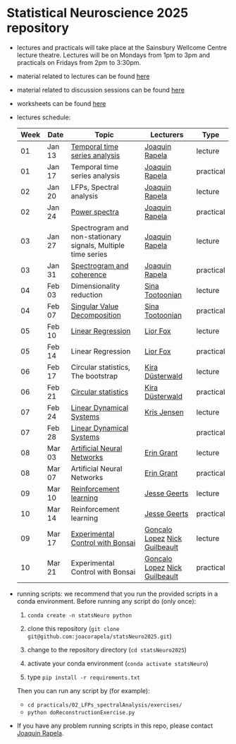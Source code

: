 # Statistical Neuroscience 2025 repository

- lectures and practicals will take place at the Sainsbury Wellcome Centre lecture theatre. Lectures will be on Mondays from 1pm to 3pm and practicals on Fridays from 2pm to 3:30pm.

- material related to lectures can be found [here](https://github.com/joacorapela/statsNeuro2025/tree/master/lectures)

- material related to discussion sessions can be found [here](https://github.com/joacorapela/statsNeuro2025/tree/master/practicals)

- worksheets can be found [here](https://github.com/joacorapela/statsNeuro2025/tree/master/worksheets)

- <a name="lecturesSchedule"></a>lectures schedule:

    | Week | Date  | Topic | Lecturers | Type |
    |------|-------|-------|-----------|------|
    | 01 | Jan 13 | [Temporal time series analysis](https://github.com/joacorapela/statNeuro2025/blob/master/lectures/01_temporalTimeSeriesAnalysis/temporalTimeSeriesAnalysis.pdf) | [Joaquin Rapela](https://www.gatsby.ucl.ac.uk/~rapela) | lecture |
    | 01 | Jan 17 | Temporal time series analysis | [Joaquin Rapela](https://www.gatsby.ucl.ac.uk/~rapela) | practical |
    | 02 | Jan 20 | LFPs, Spectral analysis | [Joaquin Rapela](https://www.gatsby.ucl.ac.uk/~rapela) | lecture |
    | 02 | Jan 24 | [Power spectra](https://github.com/joacorapela/neuroinformatics24/blob/master/practicals/02_LFPs_spectralAnalysis/spectralAnalysis.pdf) | [Joaquin Rapela](https://www.gatsby.ucl.ac.uk/~rapela) | practical |
    | 03 | Jan 27 | Spectrogram and non-stationary signals, Multiple time series | [Joaquin Rapela](https://www.gatsby.ucl.ac.uk/~rapela) | lecture |
    | 03 | Jan 31 | [Spectrogram and coherence](https://github.com/joacorapela/neuroinformatics24/blob/master/practicals/03_spectralAnalysisForNonStationarySignals/nonStationarySpectralAnalysis.pdf) | [Joaquin Rapela](https://www.gatsby.ucl.ac.uk/~rapela) | practical |
    | 04 | Feb 03 | Dimensionality reduction | [Sina Tootoonian](https://www.linkedin.com/in/sina-tootoonian-99668838/) | lecture |
    | 04 | Feb 07 | [Singular Value Decomposition](practicals/05_singularValueDecomposition/singularValueDecomposition.pdf) | [Sina Tootoonian](https://www.linkedin.com/in/sina-tootoonian-99668838/) | practical |
    | 05 | Feb 10 | [Linear Regression](https://github.com/joacorapela/neuroinformatics24/blob/master/lectures/06_linearRegression/swc_neuroinformatics_linreg.pdf) | [Lior Fox](https://liorfox.github.io/) | lecture |
    | 05 | Feb 14 | Linear Regression | [Lior Fox](https://liorfox.github.io/) | practical |
    | 06 | Feb 17 | Circular statistics, The bootstrap | [Kira D&#252;sterwald](https://scholar.google.com/citations?user=U7NxV-MAAAAJ&hl=en) | lecture |
    | 06 | Feb 21 | [Circular statistics](https://github.com/joacorapela/neuroinformatics24/blob/master/practicals/04_circulaVariables_bootstrap) | [Kira D&#252;sterwald](https://scholar.google.com/citations?user=U7NxV-MAAAAJ&hl=en) | practical |
    | 07 | Feb 24 | [Linear Dynamical Systems](https://github.com/joacorapela/neuroinformatics24/blob/master/lectures/07_linearDynamicalSystems) | [Kris Jensen](https://krisjensen.github.io/)| lecture |
    | 07 | Feb 28 | [Linear Dynamical Systems](https://github.com/joacorapela/neuroinformatics24/blob/master/practicals/06_linearDynamicalSystems/README.md) | | practical |
    | 08 | Mar 03 | [Artificial Neural Networks](https://slides.com/eringrant/2024-03-07-swc-neural-nets-lecture/fullscreen?token=Gq60IrMy) | [Erin Grant](https://eringrant.github.io/) | lecture |
    | 08 | Mar 07 | Artificial Neural Networks | [Erin Grant](https://eringrant.github.io/) | practical |
    | 09 | Mar 10 | [Reinforcement learning](lectures/10_reinforcementLearning/RLinTheBrain_SWC_2024.pdf) | [Jesse Geerts](https://scholar.google.com/citations?user=4xusDVAAAAAJ&hl=en) | lecture |
    | 10 | Mar 14 | Reinforcement learning | [Jesse Geerts](https://scholar.google.com/citations?user=4xusDVAAAAAJ&hl=en) | practical |
    | 09 | Mar 17 | [Experimental Control with Bonsai](https://neurogears.org/neuroinformatics-2024/) | [Goncalo Lopez](https://neurogears.org/about-us/) [Nick Guilbeault](https://www.linkedin.com/in/ncguilbeault/) | lecture |
    | 10 | Mar 21 | Experimental Control with Bonsai | [Goncalo Lopez](https://neurogears.org/about-us/) [Nick Guilbeault](https://www.linkedin.com/in/ncguilbeault/) | practical |

- running scripts: we recommend that you run the provided scripts in a conda environment. Before running any script do (only once):

    1. `conda create -n statsNeuro python`
    2. clone this repository (`git clone git@github.com:joacorapela/statsNeuro2025.git`)

    3. change to the repository directory (`cd statsNeuro2025`)
    4. activate your conda environment (`conda activate statsNeuro`)
    5. type `pip install -r requirements.txt`

    Then you can run any script by (for example):

    - `cd practicals/02_LFPs_spectralAnalysis/exercises/`
    - `python doReconstructionExercise.py`

- If you have any problem running scripts in this repo, please contact [Joaquin Rapela](https://www.gatsby.ucl.ac.uk/~rapela).

